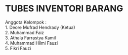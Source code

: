 <h1>TUBES INVENTORI BARANG</h1>
Anggota Kelompok :<br>
1. Deore Mufrad Hendrady (Ketua)<br>
2. Muhammad Faiz<br>
3. Athala Farrastya Kamil<br>
4. Muhammad Hilmi Fauzi<br>
5. Fikri Fauzi<br>
